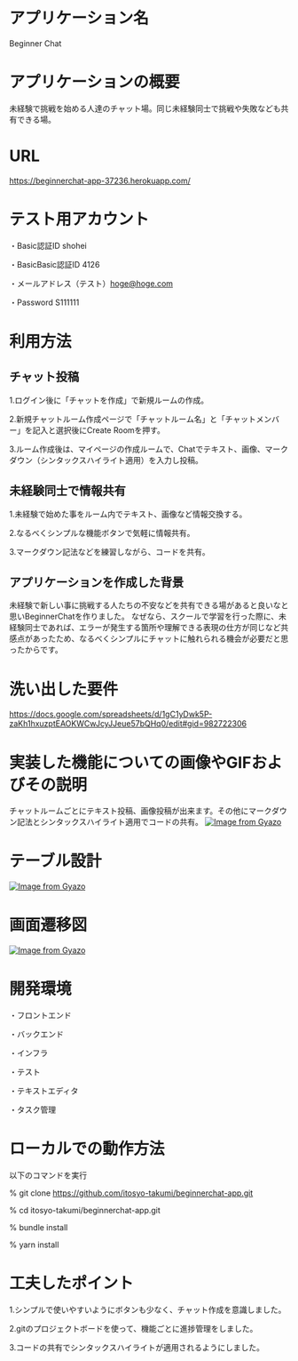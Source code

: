 # アプリケーション名
Beginner Chat

# アプリケーションの概要
未経験で挑戦を始める人達のチャット場。同じ未経験同士で挑戦や失敗なども共有できる場。

# URL
https://beginnerchat-app-37236.herokuapp.com/

# テスト用アカウント
・Basic認証ID shohei

・BasicBasic認証ID 4126

・メールアドレス（テスト）hoge@hoge.com

・Password S111111

# 利用方法

## チャット投稿
1.ログイン後に「チャットを作成」で新規ルームの作成。

2.新規チャットルーム作成ページで「チャットルーム名」と「チャットメンバー」を記入と選択後にCreate Roomを押す。

3.ルーム作成後は、マイページの作成ルームで、Chatでテキスト、画像、マークダウン（シンタックスハイライト適用）を入力し投稿。

## 未経験同士で情報共有
1.未経験で始めた事をルーム内でテキスト、画像など情報交換する。

2.なるべくシンプルな機能ボタンで気軽に情報共有。

3.マークダウン記法などを練習しながら、コードを共有。

## アプリケーションを作成した背景
未経験で新しい事に挑戦する人たちの不安などを共有できる場があると良いなと思いBeginnerChatを作りました。
なぜなら、スクールで学習を行った際に、未経験同士であれば、エラーが発生する箇所や理解できる表現の仕方が同じなど共感点があったため、なるべくシンプルにチャットに触れられる機会が必要だと思ったからです。

# 洗い出した要件
https://docs.google.com/spreadsheets/d/1gC1yDwk5P-zaKh1hxuzptEAOKWCwJcyJJeue57bQHq0/edit#gid=982722306

# 実装した機能についての画像やGIFおよびその説明
チャットルームごとにテキスト投稿、画像投稿が出来ます。その他にマークダウン記法とシンタックスハイライト適用でコードの共有。
[![Image from Gyazo](https://i.gyazo.com/33d21e811e55c649742cef32cb3c3e69.gif)](https://gyazo.com/33d21e811e55c649742cef32cb3c3e69)

# テーブル設計

[![Image from Gyazo](https://i.gyazo.com/0ead2859c5f7e054331ac8f233563025.png)](https://gyazo.com/0ead2859c5f7e054331ac8f233563025)

# 画面遷移図

[![Image from Gyazo](https://i.gyazo.com/7e15365bc6022bdd2fe9c13900f76790.png)](https://gyazo.com/7e15365bc6022bdd2fe9c13900f76790)

# 開発環境
・フロントエンド

・バックエンド

・インフラ

・テスト

・テキストエディタ

・タスク管理

# ローカルでの動作方法

以下のコマンドを実行

% git clone https://github.com/itosyo-takumi/beginnerchat-app.git

% cd itosyo-takumi/beginnerchat-app.git

% bundle install

% yarn install

# 工夫したポイント
1.シンプルで使いやすいようにボタンも少なく、チャット作成を意識しました。

2.gitのプロジェクトボードを使って、機能ごとに進捗管理をしました。

3.コードの共有でシンタックスハイライトが適用されるようにしました。
